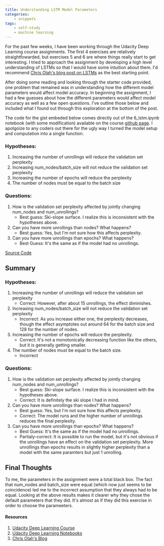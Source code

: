```yaml
---
title: Understanding LSTM Model Parameters
categories:
    - snippets
tags:
    - self-study
    - machine learning
---
```


For the past few weeks, I have been working through the Udacity Deep Learning course assignments. The first 4 exercises are relatively straightfowarded, but exercises 5 and 6 are where things really start to get interesting.  I tried to approach the assignment by developing a high level understanding of LSTMs so that I would have some intuition about them. I'd recommend [Chris Olah's blog post on LSTMs](http://colah.github.io/posts/2015-08-Understanding-LSTMs/) as the best starting point. 

After doing some reading and looking through the starter code provided, one problem that remained was in understanding how the different model parameters would affect model accuracy. In beginning the assignment, I had a few guesses about how the different parameters would affect model accuracy as well as a few open questions. I've outline those below and included what I found out through this exploration at the bottom of the post. 

The code for the gist embeded below comes directly out of the 6_lstm.ipynb notebook (with some modification) available on the course [github page](https://github.com/tensorflow/tensorflow/tree/master/tensorflow/examples/udacity). I apolgoize to any coders out there for the ugly way I turned the model setup and computation into a single function.


### Hypotheses:
1. Increasing the number of unrollings will reduce the validation set perplexity
2. Increasing num_nodes/batch_size will not reduce the validation set perplexity
3. Increasing the number of epochs will reduce the perplexity
4. The number of nodes must be equal to the batch size


### Questions:
1. How is the validation set perplexity affected by jointly changing num_nodes and num_unrollings?
    - Best guess: Ski-slope surface. I realize this is inconsistent with the hypotheses above.
2. Can you have more unrollings than nodes? What happens?
    - Best guess: Yes, but I'm not sure how this affects perplexity.
3. Can you have more unrollings than epochs? What happens?
    - Best Guess: It's the same as if the model had no unrollings.



<script src="https://gist.github.com/zduey/d4e5eed6f099997b0a6af1ef0962b960.js"></script>
[Source Code](https://gist.github.com/zduey/d4e5eed6f099997b0a6af1ef0962b960)

## Summary

### Hypotheses:
1. Increasing the number of unrollings will reduce the validation set perplexity
    - Correct: However, after about 15 unrollings, the effect diminishes.
2. Increasing num_nodes/batch_size will not reduce the validation set perplexity
    - Incorrect: As you increase either one, the perplexity decreases, though the effect asymptotes out around 64 for the batch size and 128 for the number of nodes.
3. Increasing the number of epochs will reduce the perplexity.
    - Correct: It's not a monotonically decreasing function like the others, but it is generally getting smaller.
4. The number of nodes must be equal to the batch size.
    - Incorrect


### Questions:
1. How is the validation set perplexity affected by jointly changing num_nodes and num_unrollings?
    - Best guess: Ski-slope surface. I realize this is inconsistent with the hypotheses above.
    - Correct: It is definitely the ski slope I had in mind.
2. Can you have more unrollings than nodes? What happens?
    - Best guess: Yes, but I'm not sure how this affects perplexity.
    - Correct: The model runs and the higher number of unrollings reduces the final perplexity.
3. Can you have more unrollings than epochs? What happens?
    - Best Guess: It's the same as if the model had no unrollings.
    - Partialy-correct: It is possible to run the model, but it's not obvious if the unrollings have an effect on the validation set perplexity. More unrollings than epochs results in slightly higher perplexity than a model with the same paramters but just 1 unrolling.        

## Final Thoughts

To me, the parameters in the assignment were a total black box. The fact that num_nodes and batch_size were equal (which now just seems to be coincidence) led me to the incorrect assumption that they always had to be equal. Looking at the above results makes it clearer why they chose the default parameters that they did. It's almost as if they did this exercise in order to choose the parameeters.


#### Resources
1. [Udacity Deep Learning Course](https://www.udacity.com/course/deep-learning--ud730)
2. [Udacity Deep Learning Notebooks](https://github.com/tensorflow/tensorflow/tree/master/tensorflow/examples/udacity)
3. [Chris Olah's Blog](http://colah.github.io/posts/2015-08-Understanding-LSTMs/)